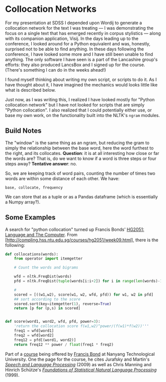 # Collocation Networks

For my presentation at SDSS I depended upon Wordij to generate a collocation network for the text I was treating — I was demonstrating the focus on a single text that has emerged recently in corpus stylistics — along with its companion application, Visij. In the days leading up to the conference, I looked around for a Python equivalent and was, honestly, surprised not to be able to find anything. In these days following the conference, I have looked some more and I have still been unable to find anything. The only software I have seen is a part of the Lancashire group's efforts: they also produced LancsBox and I signed up for the course. (There's something I can do in the weeks ahead!)

I found myself thinking about writing my own script, or scripts to do it. As I have thought about it, I have imagined the mechanics would looks little like what is described below.

Just now, as I was writing this, I realized I have looked mostly for "Python collocation network" but I have not looked for scripts that are simply "Python collocation". I also realized that I could potentially either use, or base my own work, on the functionality built into the NLTK's `ngram` modules.


## Build Notes

The "window" is the same thing as an ngram, but reducing the gram to simply the relationship between the base word, here the word furthest to the right, and its collocates. **Question**: it is at all interesting how close or far the words are? That is, do we want to know if a word is three steps or four steps away? **Tentative answer**: no.

So, we are keeping track of word pairs, counting the number of times two words are within some distance of each other. We have:

    base, collocate, frequency

We can store that as a tuple or as a Pandas dataframe (which is essentially a Numpy array?).

## Some Examples

A search for "python collocation" turned up Francis Bonds' [HG2051: Language and The Computer](http://compling.hss.ntu.edu.sg/courses/hg2051/). From [http://compling.hss.ntu.edu.sg/courses/hg2051/week09.html], there is the following:

```python
def collocations(words):
    from operator import itemgetter

    # Count the words and bigrams

    wfd = nltk.FreqDist(words)
    pfd = nltk.FreqDist(tuple(words[i:i+2]) for i in range(len(words)-1))

    #
    scored = [((w1,w2), score(w1, w2, wfd, pfd)) for w1, w2 in pfd]
    ## sort according to the score
    scored.sort(key=itemgetter(1), reverse=True)
    return [p for (p,s) in scored]


def score(word1, word2, wfd, pfd, power=3):
    'return the collocation score f(w1,w2)^power/(f(w1)*f(w2))'''
    freq1 = wfd[word1]
    freq2 = wfd[word2]
    freq12 = pfd[(word1, word2)]
    return freq12 ** power / float(freq1 * freq2)
```


Part of a [course][HG2051] being offered by [Francis Bond][fb] at Nanyang Technological University. One the page for the course, he cites Jurafsky and Martin's _[Speech and Language Processing][slp]_ (2009) as well as Chris Manning and Hinrich Schütze's _[Foundations of Statistical Natural Language Processing][fsnlp]_ (1999).

[HG2051]: http://compling.hss.ntu.edu.sg/courses/hg2051/
[fb]: http://www3.ntu.edu.sg/home/fcbond/
[slp]: http://www.cs.colorado.edu/~martin/slp.html
[fsnlp]: http://nlp.stanford.edu/fsnlp/
